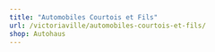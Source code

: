 ```yaml
---
title: "Automobiles Courtois et Fils"
url: /victoriaville/automobiles-courtois-et-fils/
shop: Autohaus
---
```

